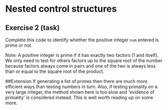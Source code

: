 # Nested control structures
## Exercise 2 (task)

Complete this code to identify whether the positive integer `num` entered is prime or not.

Note: A positive integer is prime if it has exactly two factors (1 and itself). We only need to test for others factors up to the square root of the number because factors always come in pairs and one of the two is always less than or equal to the square root of the product.

##Extension
If generating a list of primes then there are much more efficient ways than testing numbers in turn. Also, if testing primality on a very large integer, the method shown here is too slow and 'evidence of primality' is considered instead. This is well worth reading up on some more.
